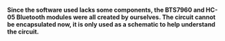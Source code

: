 ****Since the software used lacks some components, the BTS7960 and HC-05 Bluetooth modules were all created by ourselves. The circuit cannot be encapsulated now, it is only used as a schematic to help understand the circuit.****
